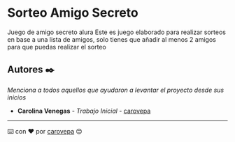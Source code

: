 # Sorteo Amigo Secreto
Juego de amigo secreto alura
Este es juego elaborado para realizar sorteos en base a una lista de amigos, solo tienes que añadir al menos 2 amigos para que puedas realizar el sorteo




## Autores ✒️

_Menciona a todos aquellos que ayudaron a levantar el proyecto desde sus inicios_

* **Carolina Venegas** - *Trabajo Inicial* - [carovepa](https://github.com/carovepa)

---
⌨️ con ❤️ por [carovepa](https://github.com/carovepa)
 😊
